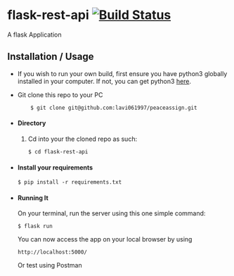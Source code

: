# flask-rest-api [![Build Status](https://travis-ci.org/gitgik/flask-rest-api.svg?branch=master)](https://travis-ci.org/gitgik/flask-rest-api)
A flask Application



## Installation / Usage
* If you wish to run your own build, first ensure you have python3 globally installed in your computer. If not, you can get python3 [here](https://www.python.org).

* Git clone this repo to your PC
    ```
        $ git clone git@github.com:lavi061997/peaceassign.git
    ```


* #### Directory
    1. Cd into your the cloned repo as such:
        ```
        $ cd flask-rest-api
        ```

* #### Install your requirements
    ```
    $ pip install -r requirements.txt
    ```


* #### Running It
    On your terminal, run the server using this one simple command:
    ```
    $ flask run
    ```
    You can now access the app on your local browser by using
    ```
    http://localhost:5000/
    ```
    Or test using Postman
